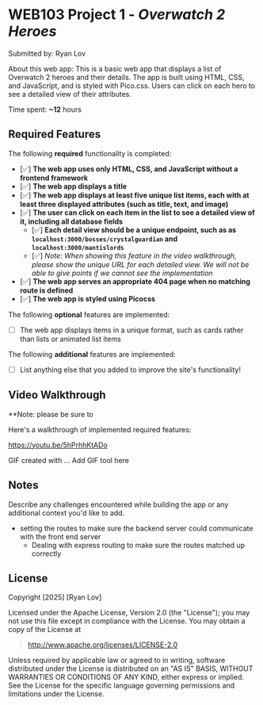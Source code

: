 # WEB103 Project 1 - _Overwatch 2 Heroes_

Submitted by: Ryan Lov

About this web app: This is a basic web app that displays a list of Overwatch 2 heroes and their details. The app is built using HTML, CSS, and JavaScript, and is styled with Pico.css. Users can click on each hero to see a detailed view of their attributes.

Time spent: **~12** hours

## Required Features

The following **required** functionality is completed:

<!-- Make sure to check off completed functionality below -->

- [✅] **The web app uses only HTML, CSS, and JavaScript without a frontend framework**
- [✅] **The web app displays a title**
- [✅] **The web app displays at least five unique list items, each with at least three displayed attributes (such as title, text, and image)**
- [✅] **The user can click on each item in the list to see a detailed view of it, including all database fields**
  - [✅] **Each detail view should be a unique endpoint, such as as `localhost:3000/bosses/crystalguardian` and `localhost:3000/mantislords`**
  - [✅] _Note: When showing this feature in the video walkthrough, please show the unique URL for each detailed view. We will not be able to give points if we cannot see the implementation_
- [✅] **The web app serves an appropriate 404 page when no matching route is defined**
- [✅] **The web app is styled using Picocss**

The following **optional** features are implemented:

- [ ] The web app displays items in a unique format, such as cards rather than lists or animated list items

The following **additional** features are implemented:

- [ ] List anything else that you added to improve the site's functionality!

## Video Walkthrough

\*\*Note: please be sure to

Here's a walkthrough of implemented required features:

https://youtu.be/5hPrhhKtADo

<!-- Replace this with whatever GIF tool you used! -->

GIF created with ... Add GIF tool here

<!-- Recommended tools:
[Kap](https://getkap.co/) for macOS
[ScreenToGif](https://www.screentogif.com/) for Windows
[peek](https://github.com/phw/peek) for Linux. -->

## Notes

Describe any challenges encountered while building the app or any additional context you'd like to add.

- setting the routes to make sure the backend server could communicate with the front end server
  - Dealing with express routing to make sure the routes matched up correctly

## License

Copyright [2025] [Ryan Lov]

Licensed under the Apache License, Version 2.0 (the "License"); you may not use this file except in compliance with the License. You may obtain a copy of the License at

> http://www.apache.org/licenses/LICENSE-2.0

Unless required by applicable law or agreed to in writing, software distributed under the License is distributed on an "AS IS" BASIS, WITHOUT WARRANTIES OR CONDITIONS OF ANY KIND, either express or implied. See the License for the specific language governing permissions and limitations under the License.
